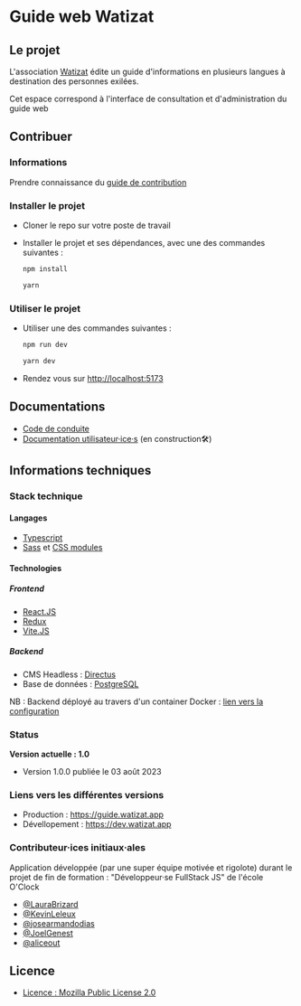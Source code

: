 # Guide web Watizat

## Le projet

L'association [Watizat](https://watizat.org) édite un guide d'informations en plusieurs langues à destination des personnes exilées.

Cet espace correspond à l'interface de consultation et d'administration du guide web

## Contribuer

### Informations

Prendre connaissance du [guide de contribution](https://github.com/Watizat/web_app/blob/main/docs/CONTRIBUTING.md)

### Installer le projet

- Cloner le repo sur votre poste de travail

- Installer le projet et ses dépendances, avec une des commandes suivantes :

  ```bash
  npm install
  ```

  ```bash
  yarn
  ```

### Utiliser le projet

- Utiliser une des commandes suivantes :

  ```bash
  npm run dev
  ```

  ```bash
  yarn dev
  ```

- Rendez vous sur <http://localhost:5173>

## Documentations

- [Code de conduite](https://github.com/Watizat/web_app/blob/main/docs/CODE_OF_CONDUCT.md)
- [Documentation utilisateur·ice·s](https://docs.watizat.app) (en construction🛠️)

## Informations techniques

### Stack technique

#### Langages

- [Typescript](https://www.typescriptlang.org/)
- [Sass](https://sass-lang.com/) et [CSS modules](https://github.com/css-modules/css-modules)

#### Technologies

##### Frontend

- [React.JS](https://react.dev/)
- [Redux](https://redux.js.org/)
- [Vite.JS](https://vitejs.dev/)

##### Backend

- CMS Headless : [Directus](https://directus.io/)
- Base de données : [PostgreSQL](https://www.postgresql.org)

NB : Backend déployé au travers d'un container Docker : [lien vers la configuration](https://docs.directus.io/self-hosted/quickstart.html)

### Status

**Version actuelle : 1.0**

- Version 1.0.0 publiée le 03 août 2023

### Liens vers les différentes versions

- Production : <https://guide.watizat.app>
- Dévellopement : <https://dev.watizat.app>

### Contributeur·ices initiaux·ales

Application développée (par une super équipe motivée et rigolote) durant le projet de fin de formation : "Développeur·se FullStack JS" de l'école O'Clock

- [@LauraBrizard](https://github.com/LauraBrizard)
- [@KevinLeleux](https://github.com/KevinLeleux)
- [@josearmandodias](https://github.com/josearmandodias)
- [@JoelGenest](https://github.com/JoelGenest)
- [@aliceout](https://github.com/aliceout)

## Licence

- [Licence : Mozilla Public License 2.0](https://github.com/Watizat/webguide-webapp/blob/main/LICENSE)
